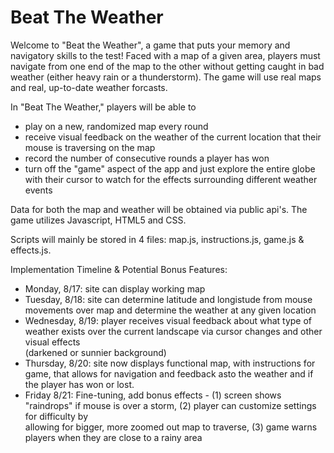 # Beat The Weather

Welcome to "Beat the Weather", a game that puts your memory and navigatory skills to the test!
Faced with a map of a given area, players must navigate from one end of the map to the other without 
getting caught in bad weather (either heavy rain or a thunderstorm). The game will use real maps and real, up-to-date weather forcasts.

In "Beat The Weather," players will be able to
  - play on a new, randomized map every round
  - receive visual feedback on the weather of the current location that their mouse is traversing on the map
  - record the number of consecutive rounds a player has won
  - turn off the "game" aspect of the app and just explore the entire globe with their cursor to watch for the effects surrounding different weather events

Data for both the map and weather will be obtained via public api's. The game utilizes Javascript, HTML5 and CSS.

Scripts will mainly be stored in 4 files: map.js, instructions.js, game.js & effects.js.

Implementation Timeline & Potential Bonus Features:

  - Monday, 8/17: site can display working map
  - Tuesday, 8/18: site can determine latitude and longistude from mouse movements over map and determine the weather at any given location
  - Wednesday, 8/19: player receives visual feedback about what type of weather exists over the current landscape via cursor changes and other visual effects       
    (darkened or sunnier background)
  - Thursday, 8/20: site now displays functional map, with instructions for game, that allows for navigation and feedback asto the weather and if the player has won 
    or lost.
  - Friday 8/21: Fine-tuning, add bonus effects - (1) screen shows "raindrops" if mouse is over a storm, (2) player can customize settings for difficulty by   
    allowing for bigger, more zoomed out map to traverse, (3) game warns players when they are close to a rainy area

